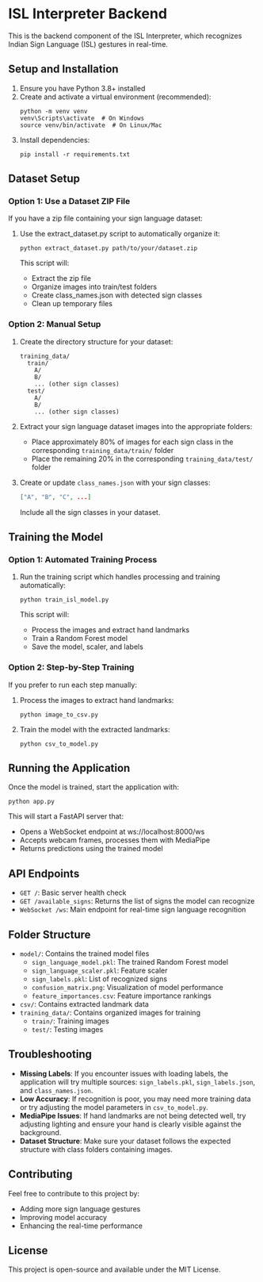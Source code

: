# ISL Interpreter Backend

This is the backend component of the ISL Interpreter, which recognizes Indian Sign Language (ISL) gestures in real-time.

## Setup and Installation

1. Ensure you have Python 3.8+ installed
2. Create and activate a virtual environment (recommended):
   ```
   python -m venv venv
   venv\Scripts\activate  # On Windows
   source venv/bin/activate  # On Linux/Mac
   ```
3. Install dependencies:
   ```
   pip install -r requirements.txt
   ```

## Dataset Setup

### Option 1: Use a Dataset ZIP File

If you have a zip file containing your sign language dataset:

1. Use the extract_dataset.py script to automatically organize it:
   ```
   python extract_dataset.py path/to/your/dataset.zip
   ```
   
   This script will:
   - Extract the zip file
   - Organize images into train/test folders
   - Create class_names.json with detected sign classes
   - Clean up temporary files

### Option 2: Manual Setup

1. Create the directory structure for your dataset:
   ```
   training_data/
     train/
       A/
       B/
       ... (other sign classes)
     test/
       A/
       B/
       ... (other sign classes)
   ```

2. Extract your sign language dataset images into the appropriate folders:
   - Place approximately 80% of images for each sign class in the corresponding `training_data/train/` folder
   - Place the remaining 20% in the corresponding `training_data/test/` folder

3. Create or update `class_names.json` with your sign classes:
   ```json
   ["A", "B", "C", ...]
   ```
   Include all the sign classes in your dataset.

## Training the Model

### Option 1: Automated Training Process

1. Run the training script which handles processing and training automatically:
   ```
   python train_isl_model.py
   ```
   
   This script will:
   - Process the images and extract hand landmarks
   - Train a Random Forest model
   - Save the model, scaler, and labels

### Option 2: Step-by-Step Training

If you prefer to run each step manually:

1. Process the images to extract hand landmarks:
   ```
   python image_to_csv.py
   ```

2. Train the model with the extracted landmarks:
   ```
   python csv_to_model.py
   ```

## Running the Application

Once the model is trained, start the application with:
```
python app.py
```

This will start a FastAPI server that:
- Opens a WebSocket endpoint at ws://localhost:8000/ws
- Accepts webcam frames, processes them with MediaPipe
- Returns predictions using the trained model

## API Endpoints

- `GET /`: Basic server health check
- `GET /available_signs`: Returns the list of signs the model can recognize
- `WebSocket /ws`: Main endpoint for real-time sign language recognition

## Folder Structure

- `model/`: Contains the trained model files
  - `sign_language_model.pkl`: The trained Random Forest model
  - `sign_language_scaler.pkl`: Feature scaler
  - `sign_labels.pkl`: List of recognized signs
  - `confusion_matrix.png`: Visualization of model performance
  - `feature_importances.csv`: Feature importance rankings
- `csv/`: Contains extracted landmark data
- `training_data/`: Contains organized images for training
  - `train/`: Training images
  - `test/`: Testing images

## Troubleshooting

- **Missing Labels**: If you encounter issues with loading labels, the application will try multiple sources: `sign_labels.pkl`, `sign_labels.json`, and `class_names.json`.
- **Low Accuracy**: If recognition is poor, you may need more training data or try adjusting the model parameters in `csv_to_model.py`.
- **MediaPipe Issues**: If hand landmarks are not being detected well, try adjusting lighting and ensure your hand is clearly visible against the background.
- **Dataset Structure**: Make sure your dataset follows the expected structure with class folders containing images.

## Contributing

Feel free to contribute to this project by:
- Adding more sign language gestures
- Improving model accuracy
- Enhancing the real-time performance

## License

This project is open-source and available under the MIT License. 
